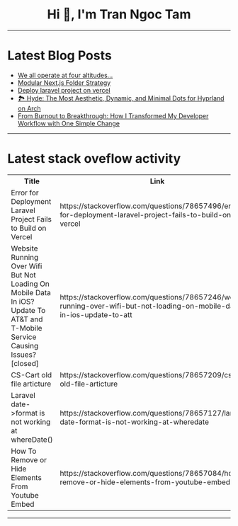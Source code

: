<h1 align="center">Hi 👋, I'm Tran Ngoc Tam</h1>

---

# Latest Blog Posts 
<!-- BLOG-POST-LIST:START -->
- [We all operate at four altitudes…](https://dev.to/horaceshmorace/we-all-operate-at-four-altitudes-5e1n)
- [Modular Next.js Folder Strategy](https://dev.to/trisogene/modular-nextjs-folder-strategy-5dhe)
- [Deploy laravel project on vercel](https://dev.to/prof_cisco_2a53d5af352521/deploy-laravel-project-on-vercel-195)
- [🏞️ Hyde: The Most Aesthetic, Dynamic, and Minimal Dots for Hyprland on Arch](https://dev.to/da4ndo/hyde-the-most-aesthetic-dynamic-and-minimal-dots-for-hyprland-on-arch-58c)
- [From Burnout to Breakthrough: How I Transformed My Developer Workflow with One Simple Change](https://dev.to/judescripts/from-burnout-to-breakthrough-how-i-transformed-my-developer-workflow-with-one-simple-change-401)
<!-- BLOG-POST-LIST:END -->

---

# Latest stack oveflow activity
<table>
  <tr><th>Title</th><th>Link</th></tr>
  <!-- STACKOVERFLOW:START --><tr><td>Error for Deployment Laravel Project Fails to Build on Vercel</td><td>https://stackoverflow.com/questions/78657496/error-for-deployment-laravel-project-fails-to-build-on-vercel</td></tr><tr><td>Website Running Over Wifi But Not Loading On Mobile Data In iOS? Update To AT&amp;T and T-Mobile Service Causing Issues? [closed]</td><td>https://stackoverflow.com/questions/78657246/website-running-over-wifi-but-not-loading-on-mobile-data-in-ios-update-to-att</td></tr><tr><td>CS-Cart old file articture</td><td>https://stackoverflow.com/questions/78657209/cs-cart-old-file-articture</td></tr><tr><td>Laravel date-&gt;format is not working at whereDate&lpar;&rpar;</td><td>https://stackoverflow.com/questions/78657127/laravel-date-format-is-not-working-at-wheredate</td></tr><tr><td>How To Remove or Hide Elements From Youtube Embed</td><td>https://stackoverflow.com/questions/78657084/how-to-remove-or-hide-elements-from-youtube-embed</td></tr><!-- STACKOVERFLOW:END -->
</table>

---


